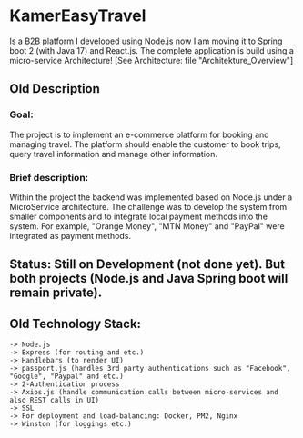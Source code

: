# KamerEasyTravel

Is a B2B platform I developed using Node.js now I am moving it to Spring boot 2 (with Java 17) and React.js.
The complete application is build using a micro-service Architecture! [See Architecture: file "Architekture_Overview"]

## Old Description
### Goal:
The project is to implement an e-commerce platform for booking and managing travel. The platform should enable the customer to book trips, query travel information and manage other information. 

### Brief description:
Within the project the backend was implemented based on Node.js under a MicroService architecture.
The challenge was to develop the system from smaller components and to integrate local payment methods into the system. For example, "Orange Money", "MTN Money" and "PayPal" were integrated as payment methods.

## Status: Still on Development (not done yet). But both projects (Node.js and Java Spring boot will remain private).

## Old Technology Stack:
	-> Node.js
	-> Express (for routing and etc.)
	-> Handlebars (to render UI)
	-> passport.js (handles 3rd party authentications such as "Facebook", "Google", "Paypal" and etc.)
	-> 2-Authentication process
	-> Axios.js (handle communication calls between micro-services and also REST calls in UI)
	-> SSL
	-> For deployment and load-balancing: Docker, PM2, Nginx
	-> Winston (for loggings etc.)
	
